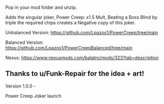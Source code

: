 Pop in your mod folder and unzip.

Adds the singular joker, Power Creep: x1.5 Mult, Beating a Boss Blind by triple the required chips creates a Negative copy of this joker.

Unbalanced Version: https://github.com/Lpazos1/PowerCreep/tree/main

Balanced Version: https://github.com/Lpazos1/PowerCreepBalanced/tree/main

Nexus: https://www.nexusmods.com/balatro/mods/323?tab=description

Thanks to u/Funk-Repair for the idea + art!
------------------------------------

Version 1.0.0 -

Power Creep Joker launch
